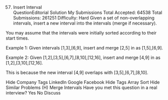 57. Insert Interval  
QuestionEditorial Solution  My Submissions
Total Accepted: 64538
Total Submissions: 261251
Difficulty: Hard
Given a set of non-overlapping intervals, insert a new interval into the intervals (merge if necessary).

You may assume that the intervals were initially sorted according to their start times.

Example 1:
Given intervals [1,3],[6,9], insert and merge [2,5] in as [1,5],[6,9].

Example 2:
Given [1,2],[3,5],[6,7],[8,10],[12,16], insert and merge [4,9] in as [1,2],[3,10],[12,16].

This is because the new interval [4,9] overlaps with [3,5],[6,7],[8,10].

Hide Company Tags LinkedIn Google Facebook
Hide Tags Array Sort
Hide Similar Problems (H) Merge Intervals
Have you met this question in a real interview? Yes  No
Discuss
